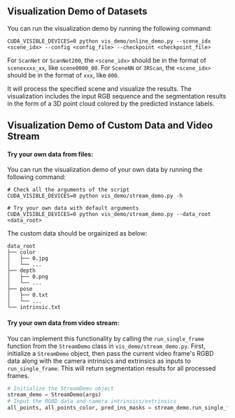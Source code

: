 ## Visualization Demo of Datasets

You can run the visualization demo by running the following command:

```
CUDA_VISIBLE_DEVICES=0 python vis_demo/online_demo.py --scene_idx <scene_idx> --config <config_file> --checkpoint <checkpoint_file>
```

For `ScanNet` or `ScanNet200`, the `<scene_idx>` should be in the format of `scenexxxx_xx`, like `scene0000_00`. For `SceneNN` or `3RScan`, the `<scene_idx>` should be in the format of `xxx`, like `000`.

It will process the specified scene and visualize the results. The visualization includes the input RGB sequence and the segmentation results in the form of a 3D point cloud colored by the predicted instance labels.

## Visualization Demo of Custom Data and Video Stream
#### Try your own data from files: 
You can run the visualization demo of your own data by running the following command:
```
# Check all the arguments of the script
CUDA_VISIBLE_DEVICES=0 python vis_demo/stream_demo.py -h

# Try your own data with default arguments
CUDA_VISIBLE_DEVICES=0 python vis_demo/stream_demo.py --data_root <data_root>
```

The custom data should be orgainized as below:
```
data_root
├── color
│   ├── 0.jpg
│   └── ... 
├── depth
│   ├── 0.png 
│   └── ...
├── pose
│   ├── 0.txt
│   └── ...
└── intrinsic.txt
```

#### Try your own data from video stream:
You can implement this functionality by calling the `run_single_frame` function from the `StreamDemo` class in `vis_demo/stream_demo.py`. First, initialize a `StreamDemo` object, then pass the current video frame's RGBD data along with the camera intrinsics and extrinsics as inputs to `run_single_frame`. This will return segmentation results for all processed frames.

```python
# Initialize the StreamDemo object
stream_demo = StreamDemo(args)
# Input the RGBD data and camera intrinsics/extrinsics
all_points, all_points_color, pred_ins_masks = stream_demo.run_single_frame(rgb, depth, pose, intrinsic)
```